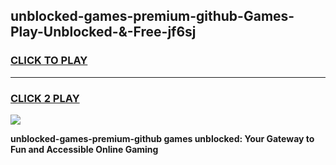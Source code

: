 
## unblocked-games-premium-github-Games-Play-Unblocked-&-Free-jf6sj
<h3>
<a href="https://premium76.site?title=unblocked-games-premium-github&ref=24A">CLICK TO PLAY</a></h3>
<hr>

<h3>
<a href="https://premium76.site?title=unblocked-games-premium-github&ref=24A">CLICK 2 PLAY</a>
  
</h3>

<a href="https://premium76.site?title=unblocked-games-premium-github&ref=24A"><img src="https://clearcache.store/games.png"></a>


**unblocked-games-premium-github games unblocked: Your Gateway to Fun and Accessible Online Gaming**
